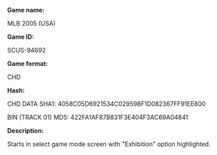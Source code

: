 **Game name:**

MLB 2005 (USA)

**Game ID:**

SCUS-94692

**Game format:**

CHD

**Hash:**

CHD DATA SHA1: 4058C05D6921534C029598F1D082367FF91EE800

BIN (TRACK 01) MD5: 422FA1AF87B831F3E404F3AC69A04841

**Description:**

Starts in select game mode screen with "Exhibition" option highlighted.